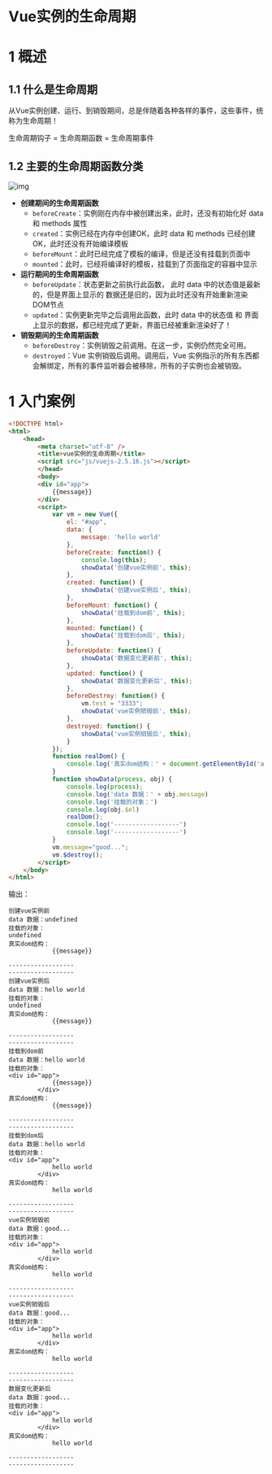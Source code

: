# Vue实例的生命周期

# 1 概述

## 1.1 什么是生命周期

从Vue实例创建、运行、到销毁期间，总是伴随着各种各样的事件，这些事件，统称为生命周期！

生命周期钩子 = 生命周期函数 = 生命周期事件

## 1.2 主要的生命周期函数分类

![img](https://zhishan-zh.github.io/media/vuejs_20190520142252502.png)

- **创建期间的生命周期函数**
  - `beforeCreate`：实例刚在内存中被创建出来，此时，还没有初始化好 data 和 methods 属性
  - `created`：实例已经在内存中创建OK，此时 data 和 methods 已经创建OK，此时还没有开始编译模板
  - `beforeMount`：此时已经完成了模板的编译，但是还没有挂载到页面中
  - `mounted`：此时，已经将编译好的模板，挂载到了页面指定的容器中显示
- **运行期间的生命周期函数**
  - `beforeUpdate`：状态更新之前执行此函数， 此时 data 中的状态值是最新的，但是界面上显示的 数据还是旧的，因为此时还没有开始重新渲染DOM节点
  - `updated`：实例更新完毕之后调用此函数，此时 data 中的状态值 和 界面上显示的数据，都已经完成了更新，界面已经被重新渲染好了！
- **销毁期间的生命周期函数**
  - `beforeDestroy`：实例销毁之前调用。在这一步，实例仍然完全可用。
  - `destroyed`：Vue 实例销毁后调用。调用后，Vue 实例指示的所有东西都会解绑定，所有的事件监听器会被移除，所有的子实例也会被销毁。

# 1 入门案例

```html
<!DOCTYPE html>
<html>
    <head>
        <meta charset="utf-8" />
        <title>vue实例的生命周期</title>
        <script src="js/vuejs-2.5.16.js"></script>
        </head>
        <body>
        <div id="app">
            {{message}}
        </div>
        <script>
            var vm = new Vue({
                el: "#app",
                data: {
                    message: 'hello world'
                },
                beforeCreate: function() {
                    console.log(this);
                    showData('创建vue实例前', this);
                },
                created: function() {
                    showData('创建vue实例后', this);
                },
                beforeMount: function() {
                    showData('挂载到dom前', this);
                },
                mounted: function() {
                    showData('挂载到dom后', this);
                },
                beforeUpdate: function() {
                    showData('数据变化更新前', this);
                },
                updated: function() {
                    showData('数据变化更新后', this);
                },
                beforeDestroy: function() {
                    vm.test = "3333";
                    showData('vue实例销毁前', this);
                },
                destroyed: function() {
                    showData('vue实例销毁后', this);
                }
            });
            function realDom() {
                console.log('真实dom结构：' + document.getElementById('app').innerHTML);
            } 
            function showData(process, obj) {
                console.log(process);
                console.log('data 数据：' + obj.message)
                console.log('挂载的对象：')
                console.log(obj.$el)
                realDom();
                console.log('------------------')
                console.log('------------------')
            }
            vm.message="good...";
            vm.$destroy();
        </script>
    </body>
</html>    
```

输出：

```
创建vue实例前
data 数据：undefined
挂载的对象：
undefined
真实dom结构：
            {{message}}
        
------------------
------------------
创建vue实例后
data 数据：hello world
挂载的对象：
undefined
真实dom结构：
            {{message}}
        
------------------
------------------
挂载到dom前
data 数据：hello world
挂载的对象：
<div id=​"app">​
            {{message}}
        ​</div>​
真实dom结构：
            {{message}}
        
------------------
------------------
挂载到dom后
data 数据：hello world
挂载的对象：
<div id=​"app">​
            hello world
        ​</div>​
真实dom结构：
            hello world
        
------------------
------------------
vue实例销毁前
data 数据：good...
挂载的对象：
<div id=​"app">​
            hello world
        ​</div>​
真实dom结构：
            hello world
        
------------------
------------------
vue实例销毁后
data 数据：good...
挂载的对象：
<div id=​"app">​
            hello world
        ​</div>​
真实dom结构：
            hello world
        
------------------
------------------
数据变化更新后
data 数据：good...
挂载的对象：
<div id=​"app">​
            hello world
        ​</div>​
真实dom结构：
            hello world
        
------------------
------------------
```

